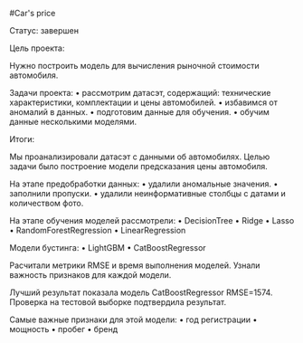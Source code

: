 #Car's price

Статус: завершен

Цель проекта:

Нужно построить модель для вычисления рыночной стоимости автомобиля. 

Задачи проекта:
•	рассмотрим датасэт, содержащий: технические характеристики, комплектации и цены автомобилей.
•	избавимся от аномалий в данных.
•	подготовим данные для обучения.
•	обучим данные несколькими моделями.

Итоги:

Мы проанализировали датасэт с данными об автомобилях. Целью задачи было построение модели предсказания цены автомобиля.

На этапе предобработки данных:
•	удалили аномальные значения.
•	заполнили пропуски.
•	удалили неинформативные столбцы с датами и количеством фото.

На этапе обучения моделей рассмотрели:
•	DecisionTree
•	Ridge
•	Lasso
•	RandomForestRegression
•	LinearRegression

Модели бустинга:
•	LightGBM
•	CatBoostRegressor

Расчитали метрики RMSE и время выполнения моделей. Узнали важность признаков для каждой модели.

Лучший результат показала модель CatBoostRegressor RMSE=1574. Проверка на тестовой выборке подтвердила результат.

Самые важные признаки для этой модели:
•	год регистрации
•	мощность
•	пробег
•	бренд
